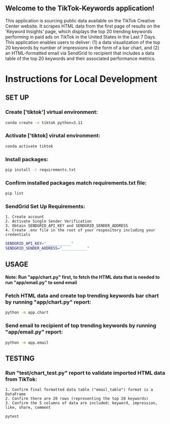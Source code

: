 ## Welcome to the TikTok-Keywords application!
This application is sourcing public data available on the TikTok Creative Center website. It scrapes HTML data from the first page of results on the 'Keyword Insights' page, which displays the top 20 trending keywords performing in paid ads on TikTok in the United States in the Last 7 Days. This application enables users to deliver: (1) a data visualization of the top 20 keywords by number of impressions in the form of a bar chart, and (2) an HTML-formatted email via SendGrid to recipient that includes a data table of the top 20 keywords and their associated performance metrics.   

# Instructions for Local Development

## SET UP

### Create ['tiktok'] virtual environment:

```sh
conda create -n tiktok python=3.11
```

### Activate ['tiktok] virutal environment:

```sh
conda activate tiktok
```

### Install packages:

```sh
pip install -r requirements.txt
```

### Confirm installed packages match requirements.txt file:

```sh
pip list
```

### SendGrid Set Up Requirements:  
    1. Create account
    2. Activate Single Sender Verification
    3. Obtain SENDGRID_API_KEY and SENDGRID_SENDER_ADDRESS
    4. Create .env file in the root of your respository including your credentials

```sh
SENDGRID_API_KEY="___________"
SENDGRID_SENDER_ADDRESS="___________"
```

## USAGE

#### Note: Run "app/chart.py" first, to fetch the HTML data that is needed to run "app/email.py" to send email

### Fetch HTML data and create top trending keywords bar chart by running "app/chart.py" report:

```sh
python -m app.chart
```

### Send email to recipient of top trending keywords by running "app/email.py" report:

```sh
python -m app.email
```

## TESTING

### Run "test/chart_test.py" report to validate imported HTML data from TikTok: 
    1. Confirm final formatted data table ("email_table") format is a DataFrame
    2. Confirm there are 20 rows (representing the top 20 keywords)
    3. Confirm the 5 columns of data are included: keyword, impression, like, share, comment

```sh
pytest
```


